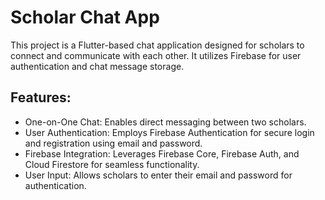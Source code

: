 # Scholar Chat App

This project is a Flutter-based chat application designed for scholars to connect and communicate with each other. It utilizes Firebase for user authentication and chat message storage.

## Features:

- One-on-One Chat: Enables direct messaging between two scholars.
- User Authentication: Employs Firebase Authentication for secure login and registration using email and password.
- Firebase Integration: Leverages Firebase Core, Firebase Auth, and Cloud Firestore for seamless functionality.
- User Input: Allows scholars to enter their email and password for authentication.

<dif>
  <img src =>
</dif>
